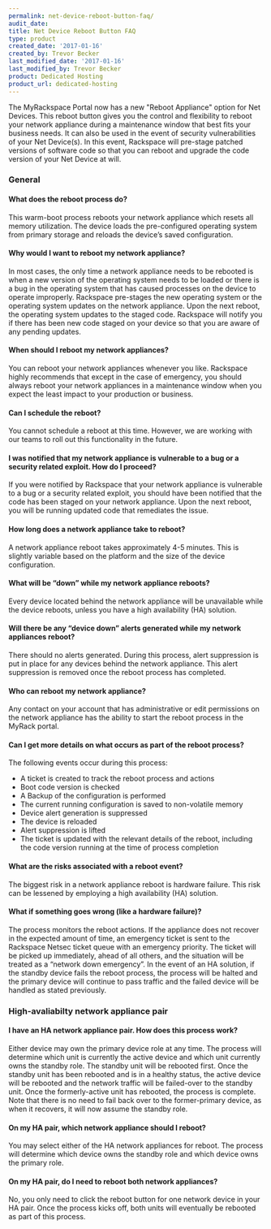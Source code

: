 ```yaml
---
permalink: net-device-reboot-button-faq/
audit_date:
title: Net Device Reboot Button FAQ
type: product
created_date: '2017-01-16'
created_by: Trevor Becker
last_modified_date: '2017-01-16'
last_modified_by: Trevor Becker
product: Dedicated Hosting
product_url: dedicated-hosting
---
```


The MyRackspace Portal now has a new "Reboot Appliance" option for Net Devices. This reboot button gives you the control and flexibility to reboot your network appliance during a maintenance window that best fits your business needs. It can also be used in the event of security vulnerabilities of your Net Device(s). In this event,  Rackspace will pre-stage patched versions of software code so that you can reboot and upgrade the code version of your Net Device at will.

### General

#### What does the reboot process do?

This warm-boot process reboots your network appliance which resets all memory utilization. The device loads the pre-configured operating system from primary storage and reloads the device’s saved configuration.


#### Why would I want to reboot my network appliance?

In most cases, the only time a network appliance needs to be rebooted is when a new version of the operating system needs to be loaded or there is a bug in the operating system that has caused processes on the device to operate improperly. Rackspace pre-stages the new operating system or the operating system updates on the network appliance. Upon the next reboot, the operating system updates to the staged code. Rackspace will notify you if there has been new code staged on your device so that you are aware of any pending updates.
 
 
#### When should I reboot my network appliances?

You can reboot your network appliances whenever you like. Rackspace highly recommends that except in the case of emergency, you should always reboot your network appliances in a maintenance window when you expect the least impact to your production or business.


#### Can I schedule the reboot?

You cannot schedule a reboot at this time. However, we are working with our teams to roll out this functionality in the future.


#### I was notified that my network appliance is vulnerable to a bug or a security related exploit. How do I proceed?

If you were notified by Rackspace that your network appliance is vulnerable to a bug or a security related exploit, you should have been notified that the code has been staged on your network appliance. Upon the next reboot, you will be running updated code that remediates the issue.


#### How long does a network appliance take to reboot?

A network appliance reboot takes approximately 4-5 minutes. This is slightly variable based on the platform and the size of the device configuration.


#### What will be “down” while my network appliance reboots?

Every device located behind the network appliance will be unavailable while the device reboots, unless you have a high availability (HA) solution.


#### Will there be any “device down” alerts generated while my network appliances reboot?

There should no alerts generated. During this process, alert suppression is put in place for any devices behind the network appliance. This alert suppression is removed once the reboot process has completed.

 
#### Who can reboot my network appliance?

Any contact on your account that has administrative or edit permissions on the network appliance has the ability to start the reboot process in the MyRack portal.

 
#### Can I get more details on what occurs as part of the reboot process?

The following events occur during this process:

- A ticket is created to track the reboot process and actions
- Boot code version is checked
- A Backup of the configuration is performed
- The current running configuration is saved to non-volatile memory
- Device alert generation is suppressed
- The device is reloaded
- Alert suppression is lifted
- The ticket is updated with the relevant details of the reboot, including the code version running at the time of process completion

 
#### What are the risks associated with a reboot event?

The biggest risk in a network appliance reboot is hardware failure. This risk can be lessened by employing a high availability (HA) solution.


#### What if something goes wrong (like a hardware failure)?

The process monitors the reboot actions. If the appliance does not recover in the expected amount of time, an emergency ticket is sent to the Rackspace Netsec ticket queue with an emergency priority. The ticket will be picked up immediately, ahead of all others, and the situation will be treated as a “network down emergency”. In the event of an HA solution, if the standby device fails the reboot process, the process will be halted and the primary device will continue to pass traffic and the failed device will be handled as stated previously.


### High-avaliabilty network appliance pair 
 
#### I have an HA network appliance pair. How does this process work?

Either device may own the primary device role at any time. The process will determine which unit is currently the active device and which unit currently owns the standby role. The standby unit will be rebooted first. Once the standby unit has been rebooted and is in a healthy status, the active device will be rebooted and the network traffic will be failed-over to the standby unit. Once the formerly-active unit has rebooted, the process is complete. Note that there is no need to fail back over to the former-primary device, as when it recovers, it will now assume the standby role.

 
#### On my HA pair, which network appliance should I reboot?

You may select either of the HA network appliances for reboot. The process will determine which device owns the standby role and which device owns the primary role.

 
####  On my HA pair, do I need to reboot both network appliances?

No, you only need to click the reboot button for one network device in your HA pair. Once the process kicks off, both units will eventually be rebooted as part of this process.

